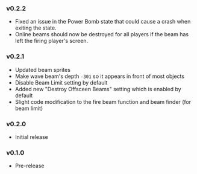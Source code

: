 ### v0.2.2
* Fixed an issue in the Power Bomb state that could cause a crash when exiting the state.
* Online beams should now be destroyed for all players if the beam has left the firing player's screen.

### v0.2.1
* Updated beam sprites
* Make wave beam's depth `-301` so it appears in front of most objects
* Disable Beam Limit setting by default
* Added new "Destroy Offsceen Beams" setting which is enabled by default
* Slight code modification to the fire beam function and beam finder (for beam limit)

### v0.2.0
* Initial release

### v0.1.0
* Pre-release

